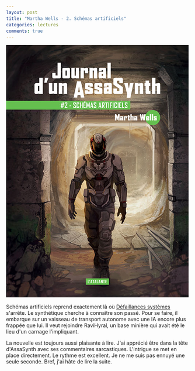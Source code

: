 ```yaml
---
layout: post
title: "Martha Wells - 2. Schémas artificiels"
categories: lectures
comments: true
---
```


![Journal d’un AssaSynth](https://github.com/homeostasie/bouquins/raw/master/_pics/lv/wells_martha/2-schemas-artificiels.jpg)

Schémas artificiels reprend exactement là où [Défaillances systèmes](https://homeostasie.github.io/bouquins/Martha-Wells_Defaillances-systemes/) s'arrête. Le synthétique cherche à connaître son passé. Pour se faire, il embarque sur un vaisseau de transport autonome avec une IA encore plus frappée que lui. Il veut rejoindre RaviHyral, un base minière qui avait été le lieu d'un carnage l'impliquant. 

La nouvelle est toujours aussi plaisante à lire. J'ai apprécié être dans la tête d'AssaSynth avec ses commentaires sarcastiques. L'intrigue se met en place directement. Le rythme est excellent. Je ne me suis pas ennuyé une seule seconde. Bref, j'ai hâte de lire la suite. 



